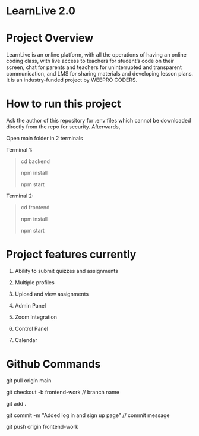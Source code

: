 # LearnLive 2.0

# Project Overview

LearnLive is an online platform, with all the operations of having an online coding class, with live access to teachers for student’s code on their screen, chat for parents and teachers for uninterrupted and transparent communication, and LMS for sharing materials and developing lesson plans. It is an industry-funded project by WEEPRO CODERS. 

# How to run this project

Ask the author of this repository for .env files which cannot be downloaded directly from the repo for security. Afterwards,

Open main folder in 2 terminals

Terminal 1:
> cd backend
> 
> npm install
> 
> npm start

Terminal 2:
> cd frontend
> 
> npm install
> 
> npm start


# Project features currently

1. Ability to submit quizzes and assignments

2. Multiple profiles

3. Upload and view assignments

4. Admin Panel

5. Zoom Integration

6. Control Panel

7. Calendar

# Github Commands
git pull origin main

git checkout -b frontend-work // branch name

git add .

git commit -m "Added log in and sign up page" // commit message

git push origin frontend-work

